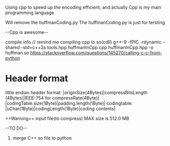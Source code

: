 Using cpp to speed up the encoding efficient, and actually Cpp is my main programming language

Will remove the huffmanCoding.py
The huffmanCoding.py is just for tersting

--Cpp is awesome--

compile info
// remind me compiling cpp to so(cdll)
g++-9 -fPIC -rdynamic -shared -std=c++2a tools.hpp huffmanInCpp.cpp huffmanInCpp.hpp -o huffman.so
https://stackoverflow.com/questions/145270/calling-c-c-from-python


# Header format 
 little endian
 header format:
 |originSize(4Bytes)|compressBitsLength (4Bytes)|IEEE-754 for compressRate(4Byte)|
 |codingTable.size(1Byte)|padding.length(1Byte)|
 codingtable:
 |uChar(1Byte)|codingLength(1Byte)|coding contents|

==Warning==
input file(to compress) MAX size is 512.0 MB


--TO DO--
1. merge C++ so file to python